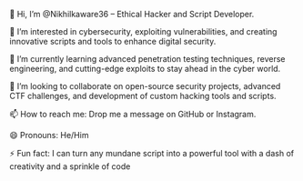 👋 Hi, I’m @Nikhilkaware36 – Ethical Hacker and Script Developer.

👀 I’m interested in cybersecurity, exploiting vulnerabilities, and creating innovative scripts and tools to enhance digital security.

🌱 I’m currently learning advanced penetration testing techniques, reverse engineering, and cutting-edge exploits to stay ahead in the cyber world.

💞️ I’m looking to collaborate on open-source security projects, advanced CTF challenges, and development of custom hacking tools and scripts.

📫 How to reach me: Drop me a message on GitHub or Instagram.

😄 Pronouns: He/Him

⚡ Fun fact: I can turn any mundane script into a powerful tool with a dash of creativity and a sprinkle of code
